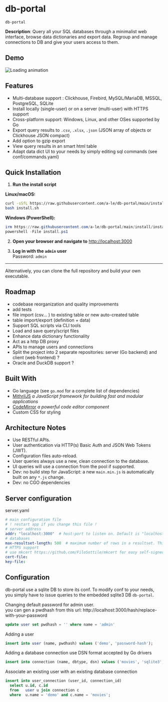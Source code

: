 # db-portal
`db-portal`

**Description**: 
Query all your SQL databases through a minimalist web interface, browse data dictionaries and export data.
Regroup and manage connections to DB and give your users access to them.

## Demo
![Loading animation](.github/demo.gif)

## Features
- Multi-database support : Clickhouse, Firebird, MySQL/MariaDB, MSSQL, PostgreSQL, SQLite
- Install locally (single-user) or on a server (multi-user) with HTTPS support
- Cross-platform support: Windows, Linux, and other OSes supported by Go
- Export query results to `.csv`, `.xlsx`, `.json` (JSON array of objects or Clickhouse JSON compact)
- Add option to gzip export
- View query results in an smart html table
- Adapt data dict UI to your needs by simply editing sql commands (see conf/commands.yaml)

## Quick Installation

1. **Run the install script**

**Linux/macOS:**  
```bash
curl -sSfL https://raw.githubusercontent.com/a-le/db-portal/main/install/install.sh -o install.sh
bash install.sh
```

**Windows (PowerShell):**  
```powershell
irm https://raw.githubusercontent.com/a-le/db-portal/main/install/install.ps1 -OutFile install.ps1
powershell -File install.ps1
```

2. **Open your browser and navigate to** [http://localhost:3000](http://localhost:3000)

3. **Log in with the `admin` user**  
   Password: `admin`

---

Alternatively, you can clone the full repository and build your own executable.

## Roadmap
- codebase reorganization and quality improvements
- add tests
- file import (csv... ) to existing table or new auto-created table
- table import/export (definition + data)
- Support SQL scripts via CLI tools
- Load and save query/script files
- Enhance data dictionary functionality
- Act as a http DB proxy
- APIs to manage users and connections
- Split the project into 2 separate repositories: server (Go backend) and client (web frontend) ?
- Oracle and DuckDB support ?

## Built With
- Go language (see `go.mod` for a complete list of dependencies)
- [MithrilJS](https://mithril.js.org/) *a JavaScript framework for building fast and modular applications*
- [CodeMirror](https://codemirror.net/) *a powerful code editor component*
- Custom CSS for styling

## Architecture Notes
- Use RESTful APIs.
- User authentication via HTTP(s) Basic Auth and JSON Web Tokens (JWT).
- Configuration files auto-reload.
- User queries always use a new, clean connection to the database.
- UI queries will use a connection from the pool if supported.
- Dev: no build step for JavaScript: a new `main.min.js` is automatically built on any `*.js` change.
- Dev: no CGO dependencies

## Server configuration

server.yaml
```yaml
# main configuration file
# ! restart app if you change this file !
# server address
addr: "localhost:3000"  # host:port to listen on. Default is "localhost:3000"
# databases
max-resultset-length: 500  # maximum number of rows in a resultset. This applies only to the UI, not to file export. Default is 500
# HTTPS support
# use mkcert https://github.com/FiloSottile/mkcert for easy self-signed certificates. 
cert-file:
key-file:
```

## Configuration
db-portal use a sqlite DB to store its conf.
To modify conf to your needs, you simply have to issue queries to the embedded sqlite3 DB `db-portal`.

Changing default password for admin user.  
you can gen a pwdhash from this url: http://localhost:3000/hash/replace-with-your-password
```sql
update user set pwdhash = '' where name = 'admin'

```

Adding a user
```sql
insert into user (name, pwdhash) values ('demo', 'password-hash');

```

Adding a database connection
use DSN format accepted by Go drivers
```sql
insert into connection (name, dbtype, dsn) values ('movies', 'sqlite3', 'file path');

```

Associate an existing user with an existing database connection
```sql
insert into user_connection (user_id, connection_id) 
  select u.id, c.id 
  from   user u join connection c
  where  u.name = 'demo' and c.name = 'movies';

```